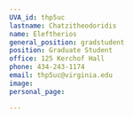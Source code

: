```yaml
---
UVA_id: thp5uc
lastname: Chatzitheodoridis
name: Eleftherios
general_position: gradstudent
position: Graduate Student
office: 125 Kerchof Hall
phone: 434-243-1174 
email: thp5uc@virginia.edu
image: 
personal_page:

---
```

